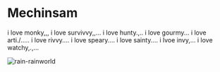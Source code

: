 # Mechinsam
i love monky,,, i love survivvy,,... i love hunty.,.. i love gourmy... i love arti./..... i love rivvy.... i love speary.... i love sainty.... i lvoe invy,... i love watchy,.,...

![rain-rainworld](https://github.com/user-attachments/assets/420a01aa-e77e-41b2-9531-3be44c196557)
